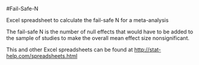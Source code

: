 #Fail-Safe-N

Excel spreadsheet to calculate the fail-safe N for a meta-analysis

The fail-safe N is the number of null effects that would have to be added to the sample of studies to make the overall mean effect size nonsignificant.

This and other Excel spreadsheets can be found at http://stat-help.com/spreadsheets.html
